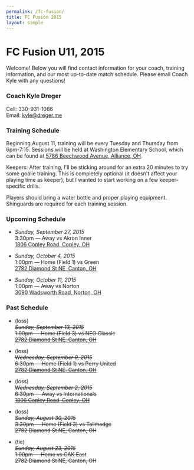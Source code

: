 ```yaml
---
permalink: /fc-fusion/
title: FC Fusion 2015
layout: simple
---
```


# FC Fusion U11, 2015
Welcome! Below you will find contact information for your coach, training information, and our most up-to-date match schedule. Please email Coach Kyle with any questions!

### <a name="coach"></a> Coach Kyle Dreger
Cell: 330-931-1086  
Email: [kyle@dreger.me](mailto:kyle+fc@dreger.me)

<!--### <a name="notes"></a> Notes from Coach
- Week 2 &mdash; Our first match was hard fought, and I was happy with the result! This week we've been working on keeping our formation throughout matches, and we've been spending a lot of time on moving the ball from one end of the pitch to the other. We've also started introducing more cardio into the training sessions, and I'm excited to see how it pays off during the coming match.
- Week 1 &mdash; We've had a good first week of practice and really focused on the fundamentals. I liked how much we were communicating during the passing drills, and I like the intensity that was shown during our Germany vs Brazil drill. Keep up the hard work!
- Preseason &mdash; Welcome players and parents! I'm excited to get this season underway, and I look forward to meeting you all at our first training session. If you have any questions, feel free to shoot me an email or text message. See you at training on August 11!-->

### <a name="training"></a> Training Schedule
Beginning August 11, training will be every Tuesday and Thursday from 6pm-7:15. Sessions will be held at Washington Elementary School, which can be found at [5786 Beechwood Avenue, Alliance, OH](https://goo.gl/maps/mbHJS).

Keepers: After training, I'll be sticking around for an extra 20 minutes to try some goalie training. This is completely optional (it doesn't affect your playing time as keeper), but I wanted to start working on a few keeper-specific drills.

Players should bring a water bottle and proper playing equipment. Shinguards are required for each training session.

### <a name="schedule"></a> Upcoming Schedule

- _Sunday, September 27, 2015_<br>
  3:30pm &mdash; Away vs Akron Inner<br>
  [1806 Copley Road, Copley, OH][copley]

- _Sunday, October 4, 2015_<br>
  1:00pm &mdash; Home (Field 1) vs Green<br>
  [2782 Diamond St NE, Canton, OH][home]

- _Sunday, October 11, 2015_<br>
  1:00pm &mdash; Away vs Norton<br>
  [3090 Wadsworth Road, Norton, OH][oakleaf]

### <a name="schedule"></a> Past Schedule

- (loss)<br>
  ~~_Sunday, September 13, 2015_<br>
  1:00pm &mdash; Home (Field 3) vs NEO Classic<br>
  [2782 Diamond St NE, Canton, OH][home]~~
  
- (loss)<br>
  ~~_Wednesday, September 9, 2015_<br>
  6:30pm &mdash; Home (Field 1) vs Perry United<br>
  [2782 Diamond St NE, Canton, OH][home]~~

- (loss)<br>
  ~~_Wednesday, September 2, 2015_<br>
  6:30pm &mdash; Away vs Internationals<br>
  [1806 Copley Road, Copley, OH][copley]~~
  
- (loss)<br>
  ~~_Sunday, August 30, 2015_<br>
  3:30pm &mdash; Home (Field 3) vs Tallmadge<br>
  2782 Diamond St NE, Canton, OH~~
  
- (tie)<br>
  ~~_Sunday, August 23, 2015_ <br>
  1:00pm &mdash; Home vs CAK East<br>
  2782 Diamond St NE, Canton, OH~~


  [home]: https://goo.gl/maps/3h3zn
  [copley]: https://goo.gl/maps/IQsKS
  [oakleaf]: https://goo.gl/maps/5taCi
